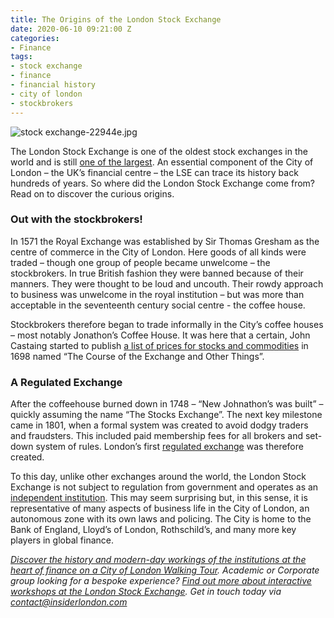 ```yaml
---
title: The Origins of the London Stock Exchange
date: 2020-06-10 09:21:00 Z
categories:
- Finance
tags:
- stock exchange
- finance
- financial history
- city of london
- stockbrokers
---
```


![stock exchange-22944e.jpg](/uploads/stock%20exchange-22944e.jpg)

The London Stock Exchange is one of the oldest stock exchanges in the world and is still [one of the largest](https://www.visualcapitalist.com/all-of-the-worlds-stock-exchanges-by-size/). An essential component of the City of London – the UK’s financial centre – the LSE can trace its history back hundreds of years. So where did the London Stock Exchange come from? Read on to discover the curious origins.


### Out with the stockbrokers!

In 1571 the Royal Exchange was established by Sir Thomas Gresham as the centre of commerce in the City of London. Here goods of all kinds were traded – though one group of people became unwelcome – the stockbrokers. In true British fashion they were banned because of their manners. They were thought to be loud and uncouth. Their rowdy approach to business was unwelcome in the royal institution – but was more than acceptable in the seventeenth century social centre - the coffee house.

Stockbrokers therefore began to trade informally in the City’s coffee houses – most notably Jonathon’s Coffee House. It was here that a certain, John Castaing started to publish [a list of prices for stocks and commodities](https://www.theguardian.com/business/2019/aug/01/london-stock-exchange-over-300-years-and-counting) in 1698 named “The Course of the Exchange and Other Things”. 

 
### A Regulated Exchange

After the coffeehouse burned down in 1748 – “New Johnathon’s was built” – quickly assuming the name “The Stocks Exchange”. The next key milestone came in 1801, when a formal system was created to avoid dodgy traders and fraudsters. This included paid membership fees for all brokers and set-down system of rules. London’s first [regulated exchange](https://www.investopedia.com/terms/l/lse.asp) was therefore created.

To this day, unlike other exchanges around the world, the London Stock Exchange is not subject to regulation from government and operates as an [independent institution](https://www.britannica.com/topic/security-business-economics/Organization-of-exchanges#ref394190). This may seem surprising but, in this sense, it is representative of many aspects of business life in the City of London, an autonomous zone with its own laws and policing. The City is home to the Bank of England, Lloyd’s of London, Rothschild’s, and many more key players in global finance.

*[Discover the history and modern-day workings of the institutions at the heart of finance on a City of London Walking Tour](https://www.insiderlondon.com/london/educational-tours/london-finance-walking-tour/).*
*Academic or Corporate group looking for a bespoke experience? [Find out more about interactive workshops at the London Stock Exchange](https://www.insiderlondon.com/london/company-visits/). Get in touch today via [contact@insiderlondon.com](mailto:contact@insiderlondon.com)*
